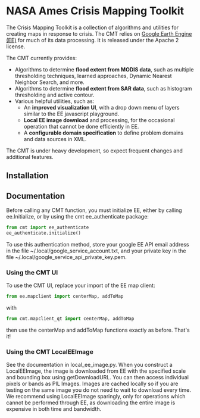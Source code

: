# NASA Ames Crisis Mapping Toolkit

The Crisis Mapping Toolkit is a collection of algorithms and utilities for creating maps in response to crisis.
The CMT relies on [Google Earth Engine (EE)](https://earthengine.google.org/) for much of its data processing.
It is released under the Apache 2 license.

The CMT currently provides:

- Algorithms to determine **flood extent from MODIS data**, such as
multiple thresholding techniques, learned approaches, Dynamic Nearest
Neighbor Search, and more.
- Algorithms to determine **flood extent from SAR data**, such as
histogram thresholding and active contour.
- Various helpful utilities, such as:
    - An **improved visualization UI**, with a drop down menu of layers
      similar to the EE javascript playground.
    - **Local EE image download** and processing, for the occasional operation
      that cannot be done efficiently in EE.
    - A **configurable domain specification** to define problem domains and
      data sources in XML.

The CMT is under heavy development, so expect frequent changes and additional features.

## Installation

## Documentation

Before calling any CMT function, you must initialize EE, either by calling
ee.Initialize, or by using the cmt ee\_authenticate package:

```python
from cmt import ee_authenticate
ee_authenticate.initialize()
```

To use this authentication method, store your google EE API email address in the
file ~/.local/google_service_account.txt, and your private key in the file
~/.local/google_service_api_private_key.pem.

### Using the CMT UI

To use the CMT UI, replace your import of the EE map client:

```python
from ee.mapclient import centerMap, addToMap
```

with 

```python
from cmt.mapclient_qt import centerMap, addToMap
```

then use the centerMap and addToMap functions exactly as before.
That's it!

### Using the CMT LocalEEImage

See the documentation in local_ee_image.py. When you construct a LocalEEImage,
the image is downloaded from EE with the specified scale and bounding box
using getDownloadURL. You can then access individual pixels or bands as PIL Images.
Images are cached locally so if you are testing on the same image you do not need to
wait to download every time. We recommend using LocalEEImage sparingly, only for
operations which cannot be performed through EE, as downloading the entire image
is expensive in both time and bandwidth.

